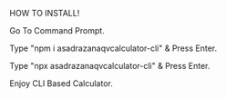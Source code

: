 HOW TO INSTALL!

Go To Command Prompt.

Type "npm i asadrazanaqvcalculator-cli" & Press Enter.

Type "npx  asadrazanaqvcalculator-cli" & Press Enter.

Enjoy CLI Based Calculator.